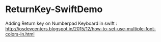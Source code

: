 # ReturnKey-SwiftDemo

Adding Return key on Numberpad Keyboard in swift : http://iosdevcenters.blogspot.in/2015/12/how-to-set-use-multiple-font-colors-in.html
